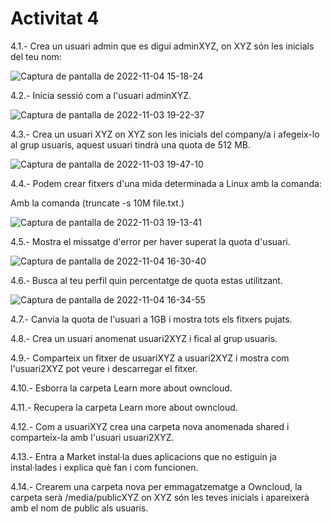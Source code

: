 # Activitat 4

4.1.- Crea un usuari admin que es digui adminXYZ, on XYZ són les inicials del teu nom:

![Captura de pantalla de 2022-11-04 15-18-24](https://user-images.githubusercontent.com/114423044/200005201-231a8f0b-575c-461e-b93f-fff608161844.png)

4.2.- Inicia sessió com a l'usuari adminXYZ.

![Captura de pantalla de 2022-11-03 19-22-37](https://user-images.githubusercontent.com/114423044/200005265-42dec70e-a116-4a0d-b769-6ef60fd7f1a4.png)


4.3.- Crea un usuari XYZ on XYZ son les inicials del company/a i afegeix-lo al grup usuaris, aquest usuari tindrà una quota de 512 MB.

![Captura de pantalla de 2022-11-03 19-47-10](https://user-images.githubusercontent.com/114423044/200005305-f7c54270-57b4-4b83-a192-c7b4fb97c3f7.png)


4.4.- Podem crear fitxers d'una mida determinada a Linux amb la comanda:

 Amb la comanda (truncate -s 10M file.txt.)

![Captura de pantalla de 2022-11-03 19-13-41](https://user-images.githubusercontent.com/114423044/200005401-8ba9fa4b-478c-46ff-8694-18769c752390.png)


4.5.- Mostra el missatge d'error per haver superat la quota d'usuari.

![Captura de pantalla de 2022-11-04 16-30-40](https://user-images.githubusercontent.com/114423044/200026145-0fc153cf-4a2e-4c9e-ac73-d07f7db1d545.png)



4.6.- Busca al teu perfil quin percentatge de quota estas utilitzant.

![Captura de pantalla de 2022-11-04 16-34-55](https://user-images.githubusercontent.com/114423044/200025542-425b448c-f9f4-4ab0-8159-881193d22d0b.png)


4.7.- Canvia la quota de l'usuari a 1GB i mostra tots els fitxers pujats.



4.8.- Crea un usuari anomenat usuari2XYZ i fical al grup usuaris.



4.9.- Comparteix un fitxer de usuariXYZ a usuari2XYZ i mostra com l'usuari2XYZ pot veure i descarregar el fitxer.


4.10.- Esborra la carpeta Learn more about owncloud.


4.11.- Recupera la carpeta Learn more about owncloud.


4.12.- Com a usuariXYZ crea una carpeta nova anomenada shared i comparteix-la amb l'usuari usuari2XYZ.


4.13.- Entra a Market instal·la dues aplicacions que no estiguin ja instal·lades i explica què fan i com funcionen.

4.14.- Crearem una carpeta nova per emmagatzematge a Owncloud, la carpeta serà /media/publicXYZ on XYZ són les teves inicials i apareixerà amb el nom de public als usuaris.

